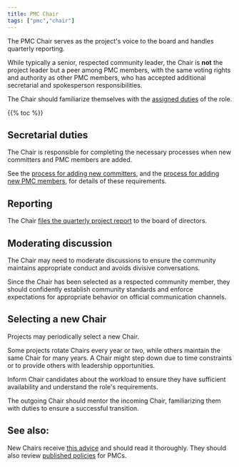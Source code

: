 ```yaml
---
title: PMC Chair
tags: ["pmc","chair"]
---
```


The PMC Chair serves as the project's voice to the board and handles
quarterly reporting. 

While typically a senior, respected community leader, the Chair is
**not** the project leader but a peer among PMC members, with the same 
voting rights and authority as other PMC members, who has accepted 
additional secretarial and spokesperson responsibilities.

The Chair should familiarize themselves with the [assigned
duties](https://www.apache.org/dev/pmc.html#chair) of the role.

{{% toc %}}

## Secretarial duties

The Chair is responsible for completing the necessary processes when
new committers and PMC members are added.

See the [process for adding new
committers](https://www.apache.org/dev/pmc.html#committer-management),
and the [process for adding new PMC
members](https://www.apache.org/dev/pmc.html#newpmcmember), for details of
these requirements.

## Reporting

The Chair [files the quarterly project report](/pmc/reporting) to the
board of directors.

## Moderating discussion

The Chair may need to moderate discussions to ensure the community
maintains appropriate conduct and avoids divisive conversations.

Since the Chair has been selected as a respected community member, they
should confidently establish community standards and enforce
expectations for appropriate behavior on official communication
channels.

## Selecting a new Chair

Projects may periodically select a new Chair.

Some projects rotate Chairs every year or two, while others maintain
the same Chair for many years. A Chair might step down due to time
constraints or to provide others with leadership opportunities.

Inform Chair candidates about the workload to ensure they have
sufficient availability and understand the role's requirements.

The outgoing Chair should mentor the incoming Chair, familiarizing them
with duties to ensure a successful transition.

## See also:

New Chairs receive [this
advice](https://svn.apache.org/repos/private/foundation/officers/advice-for-new-pmc-chairs.txt)
and should read it thoroughly. They should also review [published
policies](https://www.apache.org/dev/pmc.html#policy) for PMCs.

